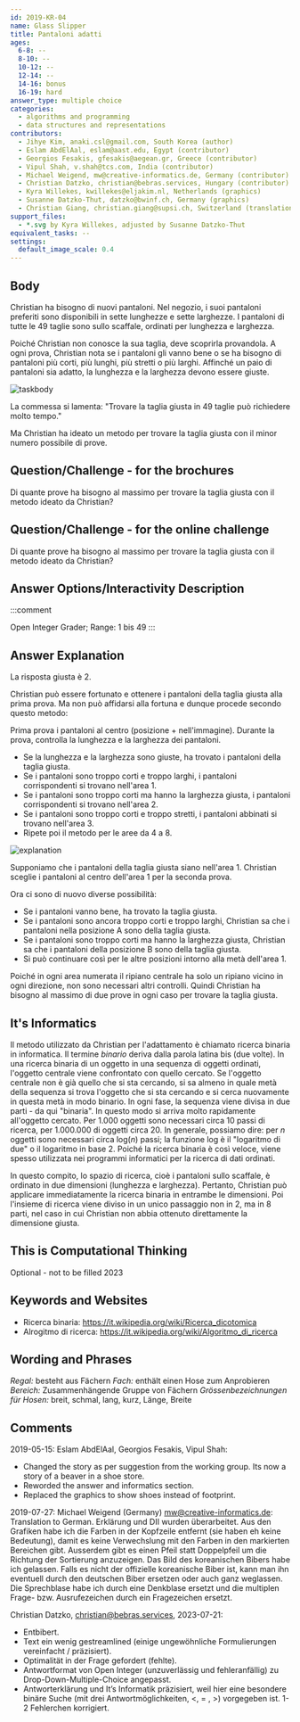 ```yaml
---
id: 2019-KR-04
name: Glass Slipper
title: Pantaloni adatti 
ages:
  6-8: --
  8-10: --
  10-12: --
  12-14: --
  14-16: bonus
  16-19: hard
answer_type: multiple choice
categories:
  - algorithms and programming
  - data structures and representations
contributors: 
  - Jihye Kim, anaki.csl@gmail.com, South Korea (author)
  - Eslam AbdElAal, eslam@aast.edu, Egypt (contributor)
  - Georgios Fesakis, gfesakis@aegean.gr, Greece (contributor)
  - Vipul Shah, v.shah@tcs.com, India (contributor)
  - Michael Weigend, mw@creative-informatics.de, Germany (contributor)
  - Christian Datzko, christian@bebras.services, Hungary (contributor)
  - Kyra Willekes, kwillekes@eljakim.nl, Netherlands (graphics)
  - Susanne Datzko-Thut, datzko@bwinf.ch, Germany (graphics)
  - Christian Giang, christian.giang@supsi.ch, Switzerland (translation from German into Italian)
support_files:
  - *.svg by Kyra Willekes, adjusted by Susanne Datzko-Thut
equivalent_tasks: --
settings:
  default_image_scale: 0.4
---
```



## Body

Christian ha bisogno di nuovi pantaloni. Nel negozio, i suoi pantaloni preferiti sono disponibili in sette lunghezze e sette larghezze. I pantaloni di tutte le 49 taglie sono sullo scaffale, ordinati per lunghezza e larghezza.

Poiché Christian non conosce la sua taglia, deve scoprirla provandola.
A ogni prova, Christian nota se i pantaloni gli vanno bene o se ha bisogno di pantaloni più corti, più lunghi, più stretti o più larghi.
Affinché un paio di pantaloni sia adatto, la lunghezza e la larghezza devono essere giuste.

![taskbody](graphics/-ita/2019-KR-04-taskbody_compatible-ita.svg "Tabella con diverse dimensioni di jeans") 
 
La commessa si lamenta: "Trovare la taglia giusta in 49 taglie può richiedere molto tempo."

Ma Christian ha ideato un metodo per trovare la taglia giusta con il minor numero possibile di prove.

## Question/Challenge - for the brochures

Di quante prove ha bisogno al massimo per trovare la taglia giusta con il metodo ideato da Christian?

## Question/Challenge - for the online challenge

Di quante prove ha bisogno al massimo per trovare la taglia giusta con il metodo ideato da Christian?

## Answer Options/Interactivity Description

<!-- empty -->

:::comment
<!-- Auf keinen Fall:  Multiple-Choice Dropdown mit Zahlen von 1 bis 49. -->
Open Integer Grader; Range: 1 bis 49
:::


## Answer Explanation

La risposta giusta è 2.

Christian può essere fortunato e ottenere i pantaloni della taglia giusta alla prima prova. Ma non può affidarsi alla fortuna e dunque procede secondo questo metodo:

Prima prova i pantaloni al centro (posizione + nell'immagine). Durante la prova, controlla la lunghezza e la larghezza dei pantaloni. 

- Se la lunghezza e la larghezza sono giuste, ha trovato i pantaloni della taglia giusta.
- Se i pantaloni sono troppo corti e troppo larghi, i pantaloni corrispondenti si trovano nell'area 1.
- Se i pantaloni sono troppo corti ma hanno la larghezza giusta, i pantaloni corrispondenti si trovano nell'area 2.
- Se i pantaloni sono troppo corti e troppo stretti, i pantaloni abbinati si trovano nell'area 3.
- Ripete poi il metodo per le aree da 4 a 8.

![explanation](graphics/-ita/2019-KR-04-explanation_compatible-ita.svg "Erklärung des Vorgehens")

Supponiamo che i pantaloni della taglia giusta siano nell'area 1. Christian sceglie i pantaloni al centro dell'area 1 per la seconda prova.

Ora ci sono di nuovo diverse possibilità:
- Se i pantaloni vanno bene, ha trovato la taglia giusta.
- Se i pantaloni sono ancora troppo corti e troppo larghi, Christian sa che i pantaloni nella posizione A sono della taglia giusta. 
- Se i pantaloni sono troppo corti ma hanno la larghezza giusta, Christian sa che i pantaloni della posizione B sono della taglia giusta. 
- Si può continuare così per le altre posizioni intorno alla metà dell'area 1.

Poiché in ogni area numerata il ripiano centrale ha solo un ripiano vicino in ogni direzione, non sono necessari altri controlli. Quindi Christian ha bisogno al massimo di due prove in ogni caso per trovare la taglia giusta.

## It's Informatics

Il metodo utilizzato da Christian per l'adattamento è chiamato ricerca binaria in informatica. Il termine _binario_ deriva dalla parola latina bis (due volte). In una ricerca binaria di un oggetto in una sequenza di oggetti ordinati, l'oggetto centrale viene confrontato con quello cercato. Se l'oggetto centrale non è già quello che si sta cercando, si sa almeno in quale metà della sequenza si trova l'oggetto che si sta cercando e si cerca nuovamente in questa metà in modo binario. In ogni fase, la sequenza viene divisa in due parti - da qui "binaria". In questo modo si arriva molto rapidamente all'oggetto cercato. Per 1.000 oggetti sono necessari circa 10 passi di ricerca, per 1.000.000 di oggetti circa 20. In generale, possiamo dire: per _n_ oggetti sono necessari circa log(_n_) passi; la funzione log è il "logaritmo di due" o il logaritmo in base 2. Poiché la ricerca binaria è così veloce, viene spesso utilizzata nei programmi informatici per la ricerca di dati ordinati.

In questo compito, lo spazio di ricerca, cioè i pantaloni sullo scaffale, è ordinato in due dimensioni (lunghezza e larghezza). Pertanto, Christian può applicare immediatamente la ricerca binaria in entrambe le dimensioni. Poi l'insieme di ricerca viene diviso in un unico passaggio non in 2, ma in 8 parti, nel caso in cui Christian non abbia ottenuto direttamente la dimensione giusta.

## This is Computational Thinking

Optional - not to be filled 2023

## Keywords and Websites

- Ricerca binaria: https://it.wikipedia.org/wiki/Ricerca_dicotomica
- Alrogitmo di ricerca: https://it.wikipedia.org/wiki/Algoritmo_di_ricerca

## Wording and Phrases

_Regal:_ besteht aus Fächern
_Fach:_ enthält einen Hose zum Anprobieren
_Bereich:_ Zusammenhängende Gruppe von Fächern
_Grössenbezeichnungen für Hosen:_ breit, schmal, lang, kurz, Länge, Breite

## Comments

2019-05-15: Eslam AbdElAal, Georgios Fesakis, Vipul Shah:  
- Changed the story as per suggestion from the working group. Its now a story of a beaver in a shoe store. 
- Reworded the answer and informatics section.
- Replaced the graphics to show shoes instead of footprint.

2019-07-27: Michael Weigend (Germany) mw@creative-informatics.de: Translation to German. Erklärung und DII wurden überarbeitet. Aus den Grafiken habe ich die Farben in der Kopfzeile entfernt (sie haben eh keine Bedeutung), damit es keine Verwechslung mit den Farben in den markierten Bereichen gibt. Ausserdem gibt es einen Pfeil statt Doppelpfeil um die Richtung der Sortierung anzuzeigen. Das Bild des koreanischen Bibers habe ich gelassen. Falls es nicht der offizielle koreanische Biber ist, kann man ihn eventuell durch den deutschen Biber ersetzen oder auch ganz weglassen. Die Sprechblase habe ich durch eine Denkblase ersetzt und die multiplen Frage- bzw. Ausrufezeichen durch ein Fragezeichen ersetzt.

Christian Datzko, christian@bebras.services, 2023-07-21:
- Entbibert.
- Text ein wenig gestreamlined (einige ungewöhnliche Formulierungen vereinfacht / präzisiert).
- Optimalität in der Frage gefordert (fehlte).
- Antwortformat von Open Integer (unzuverlässig und fehleranfällig) zu Drop-Down-Multiple-Choice angepasst.
- Antworterklärung und It’s Informatik präzisiert, weil hier eine besondere binäre Suche (mit drei Antwortmöglichkeiten, <, = , >) vorgegeben ist. 1-2 Fehlerchen korrigiert.
